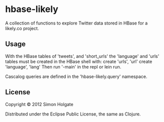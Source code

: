 # hbase-likely

A collection of functions to explore Twitter data stored in HBase for a 
likely.co project.

## Usage

With the HBase tables of 'tweets', and 'short_urls' the 'language' and 'urls'
tables must be created in the HBase shell with:
create 'urls', 'url'
create 'language', 'lang'
Then run '-main' in the repl or lein run.

Cascalog queries are defined in the 'hbase-likely.query' namespace.

## License

Copyright © 2012 Simon Holgate

Distributed under the Eclipse Public License, the same as Clojure.
